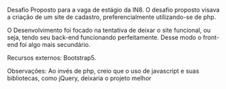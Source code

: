 Desafio Proposto para a vaga de estágio da IN8.
O desafio proposto visava a criação de um site de cadastro, preferencialmente utilizando-se de php.

O Desenvolvimento foi focado na tentativa de deixar o site funcional, ou seja, tendo seu back-end funcionando perfeitamente. Desse modo o front-end foi algo mais secundário.

Recursos externos: Bootstrap5.

Observações: Ao invés de php, creio que o uso de javascript e suas bibliotecas, como jQuery, deixaria o projeto melhor
